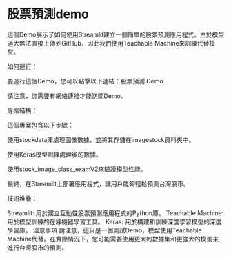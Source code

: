 # 股票預測demo
這個Demo展示了如何使用Streamlit建立一個簡單的股票預測應用程式。由於模型過大無法直接上傳到GitHub，因此我們使用Teachable Machine來訓練代替模型。

如何運行：

要運行這個Demo，您可以點擊以下連結：股票預測 Demo

請注意，您需要有網絡連接才能訪問Demo。

專案結構：

這個專案包含以下步驟：

使用stockdata庫處理圖像數據，並將其存儲在imagestock資料夾中。

使用Keras模型訓練處理後的數據。

使用stock_image_class_examV2來驗證模型性能。

最終，在Streamlit上部署應用程式，讓用戶能夠輕鬆預測台灣股市。

技術堆疊：

Streamlit: 用於建立互動性股票預測應用程式的Python庫。
Teachable Machine: 用於模型訓練的在線機器學習工具。
Keras: 用於構建和訓練深度學習模型的深度學習庫。
注意事項
請注意，這只是一個測試Demo，模型使用Teachable Machine代替。在實際情況下，您可能需要使用更大的數據集和更強大的模型來進行台灣股市的預測。
